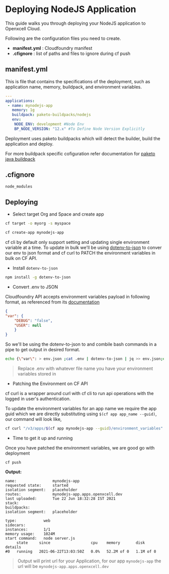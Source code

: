 # Deploying NodeJS Application

This guide walks you through deploying your NodeJS application to Openxcell Cloud.

Following are the configuration files you need to create.
- **manifest.yml** : Cloudfoundry manifest
- **.cfignore** : list of paths and files to ignore during cf push


## manifest.yml

This is file that contains the specifications of the deployment, such as application name, memory, buildpack, and environment variables.

```yaml
---
applications:
 - name: mynodejs-app
   memory: 1g
   buildpack: paketo-buildpacks/nodejs
   env: 
    NODE_ENV: development #Node Env
    BP_NODE_VERSION: "12.x" #To Define Node Version Explicitly
```
Deployment uses paketo buildpacks which will detect the builder, build the application and deploy.

For more buildpack specific cofiguration refer documentation for [paketo java buildpack](https://paketo.io/docs/buildpacks/language-family-buildpacks/nodejs/)

## .cfignore

```txt
node_modules
```

## Deploying

- Select target Org and Space and create app

```bash
cf target -o myorg -s myspace
```

```bash
cf create-app mynodejs-app
```

cf cli by default only support setting and updating single environment variable at a time. To update in bulk we'll be using [dotenv-to-json](https://www.npmjs.com/package/dotenv-to-json) to conver our env to json format and cf curl to PATCH the environment variables in bulk on CF API.

- Install `dotenv-to-json`

```bash
npm install -g dotenv-to-json
```

- Convert .env to JSON

Cloudfoundry API accepts environment variables payload in following format, as referenced from its [documentation](https://v3-apidocs.cloudfoundry.org/version/3.101.0/index.html#update-environment-variables-for-an-app)

```json
{
"var": {
    "DEBUG": "false",
    "USER": null
    }
}
```
So we'll be using the dotenv-to-json to and combile bash commands in a pipe to get output in desired format.

```bash
echo {\"var\": > env.json ;cat .env | dotenv-to-json | jq >> env.json;echo } >> env.json
```

> Replace .env with whatever file name you have your environment variables stored in



-  Patching the Environment on CF API

cf curl is a wrapper around curl with cf cli to run api operations with the logged in user's authentication. 

To update the environment variables for an app name we require the app guid which we are directly substituting using `$(cf app app_name --guid)`, our command will look like,

```bash
cf curl "/v3/apps/$(cf app mynodejs-app --guid)/environment_variables" -X PATCH -d @env.json
```

- Time to get it up and running

Once you have patched the environment variables, we are good go with deployment

```
cf push
```

**Output:**

```
name:                mynodejs-app
requested state:     started
isolation segment:   placeholder
routes:              mynodejs-app.apps.openxcell.dev
last uploaded:       Tue 22 Jun 18:32:28 IST 2021
stack:               
buildpacks:          
isolation segment:   placeholder

type:            web
sidecars:        
instances:       1/1
memory usage:    1024M
start command:   node server.js
     state     since                  cpu    memory       disk        details
#0   running   2021-06-22T13:03:50Z   0.0%   52.2M of 0   1.1M of 0
```

> Output will print url for your Application, for our app `mynodejs-app` the url will be `mynodejs-app.apps.openxcell.dev`